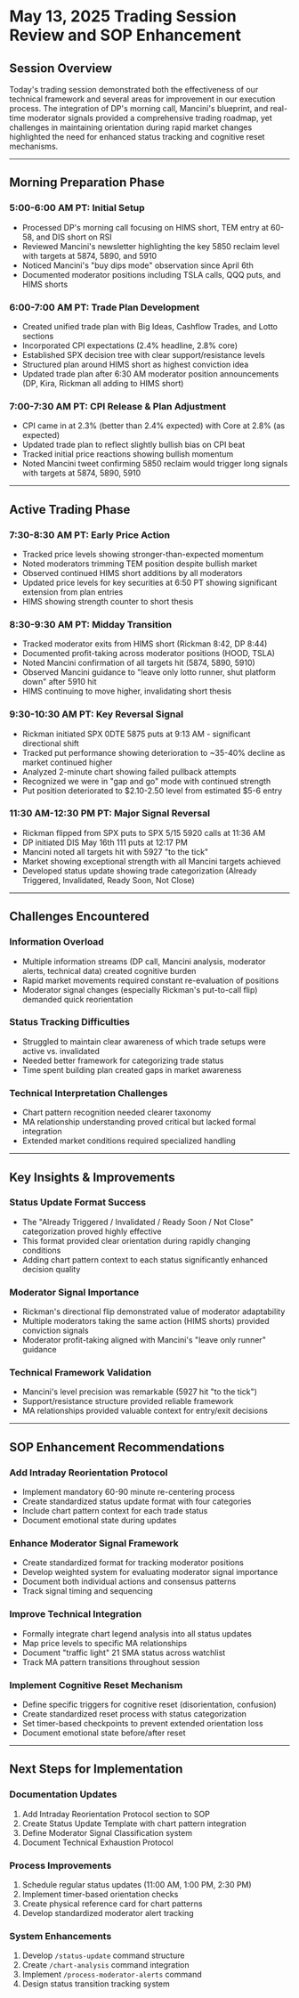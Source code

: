 # May 13, 2025 Trading Session Review and SOP Enhancement

## Session Overview

Today's trading session demonstrated both the effectiveness of our technical framework and several areas for improvement in our execution process. The integration of DP's morning call, Mancini's blueprint, and real-time moderator signals provided a comprehensive trading roadmap, yet challenges in maintaining orientation during rapid market changes highlighted the need for enhanced status tracking and cognitive reset mechanisms.

---

## Morning Preparation Phase

### 5:00-6:00 AM PT: Initial Setup
- Processed DP's morning call focusing on HIMS short, TEM entry at 60-58, and DIS short on RSI
- Reviewed Mancini's newsletter highlighting the key 5850 reclaim level with targets at 5874, 5890, and 5910
- Noticed Mancini's "buy dips mode" observation since April 6th
- Documented moderator positions including TSLA calls, QQQ puts, and HIMS shorts

### 6:00-7:00 AM PT: Trade Plan Development
- Created unified trade plan with Big Ideas, Cashflow Trades, and Lotto sections
- Incorporated CPI expectations (2.4% headline, 2.8% core)
- Established SPX decision tree with clear support/resistance levels
- Structured plan around HIMS short as highest conviction idea
- Updated trade plan after 6:30 AM moderator position announcements (DP, Kira, Rickman all adding to HIMS short)

### 7:00-7:30 AM PT: CPI Release & Plan Adjustment
- CPI came in at 2.3% (better than 2.4% expected) with Core at 2.8% (as expected)
- Updated trade plan to reflect slightly bullish bias on CPI beat
- Tracked initial price reactions showing bullish momentum
- Noted Mancini tweet confirming 5850 reclaim would trigger long signals with targets at 5874, 5890, 5910

---

## Active Trading Phase

### 7:30-8:30 AM PT: Early Price Action
- Tracked price levels showing stronger-than-expected momentum
- Noted moderators trimming TEM position despite bullish market
- Observed continued HIMS short additions by all moderators
- Updated price levels for key securities at 6:50 PT showing significant extension from plan entries
- HIMS showing strength counter to short thesis

### 8:30-9:30 AM PT: Midday Transition
- Tracked moderator exits from HIMS short (Rickman 8:42, DP 8:44)
- Documented profit-taking across moderator positions (HOOD, TSLA)
- Noted Mancini confirmation of all targets hit (5874, 5890, 5910)
- Observed Mancini guidance to "leave only lotto runner, shut platform down" after 5910 hit
- HIMS continuing to move higher, invalidating short thesis

### 9:30-10:30 AM PT: Key Reversal Signal
- Rickman initiated SPX 0DTE 5875 puts at 9:13 AM - significant directional shift
- Tracked put performance showing deterioration to ~35-40% decline as market continued higher
- Analyzed 2-minute chart showing failed pullback attempts
- Recognized we were in "gap and go" mode with continued strength
- Put position deteriorated to $2.10-2.50 level from estimated $5-6 entry

### 11:30 AM-12:30 PM PT: Major Signal Reversal
- Rickman flipped from SPX puts to SPX 5/15 5920 calls at 11:36 AM
- DP initiated DIS May 16th 111 puts at 12:17 PM
- Mancini noted all targets hit with 5927 "to the tick"
- Market showing exceptional strength with all Mancini targets achieved
- Developed status update showing trade categorization (Already Triggered, Invalidated, Ready Soon, Not Close)

---

## Challenges Encountered

### Information Overload
- Multiple information streams (DP call, Mancini analysis, moderator alerts, technical data) created cognitive burden
- Rapid market movements required constant re-evaluation of positions
- Moderator signal changes (especially Rickman's put-to-call flip) demanded quick reorientation

### Status Tracking Difficulties
- Struggled to maintain clear awareness of which trade setups were active vs. invalidated
- Needed better framework for categorizing trade status
- Time spent building plan created gaps in market awareness

### Technical Interpretation Challenges
- Chart pattern recognition needed clearer taxonomy
- MA relationship understanding proved critical but lacked formal integration
- Extended market conditions required specialized handling

---

## Key Insights & Improvements

### Status Update Format Success
- The "Already Triggered / Invalidated / Ready Soon / Not Close" categorization proved highly effective
- This format provided clear orientation during rapidly changing conditions
- Adding chart pattern context to each status significantly enhanced decision quality

### Moderator Signal Importance
- Rickman's directional flip demonstrated value of moderator adaptability
- Multiple moderators taking the same action (HIMS shorts) provided conviction signals
- Moderator profit-taking aligned with Mancini's "leave only runner" guidance

### Technical Framework Validation
- Mancini's level precision was remarkable (5927 hit "to the tick")
- Support/resistance structure provided reliable framework
- MA relationships provided valuable context for entry/exit decisions

---

## SOP Enhancement Recommendations

### Add Intraday Reorientation Protocol
- Implement mandatory 60-90 minute re-centering process
- Create standardized status update format with four categories
- Include chart pattern context for each trade status
- Document emotional state during updates

### Enhance Moderator Signal Framework
- Create standardized format for tracking moderator positions
- Develop weighted system for evaluating moderator signal importance
- Document both individual actions and consensus patterns
- Track signal timing and sequencing

### Improve Technical Integration
- Formally integrate chart legend analysis into all status updates
- Map price levels to specific MA relationships
- Document "traffic light" 21 SMA status across watchlist
- Track MA pattern transitions throughout session

### Implement Cognitive Reset Mechanism
- Define specific triggers for cognitive reset (disorientation, confusion)
- Create standardized reset process with status categorization
- Set timer-based checkpoints to prevent extended orientation loss
- Document emotional state before/after reset

---

## Next Steps for Implementation

### Documentation Updates
1. Add Intraday Reorientation Protocol section to SOP
2. Create Status Update Template with chart pattern integration
3. Define Moderator Signal Classification system
4. Document Technical Exhaustion Protocol

### Process Improvements
1. Schedule regular status updates (11:00 AM, 1:00 PM, 2:30 PM)
2. Implement timer-based orientation checks
3. Create physical reference card for chart patterns
4. Develop standardized moderator alert tracking

### System Enhancements
1. Develop `/status-update` command structure
2. Create `/chart-analysis` command integration
3. Implement `/process-moderator-alerts` command
4. Design status transition tracking system
